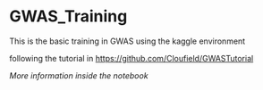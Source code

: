 # GWAS_Training
This is the basic training in GWAS using the kaggle environment 

following the tutorial in https://github.com/Cloufield/GWASTutorial

*More information inside the notebook*
